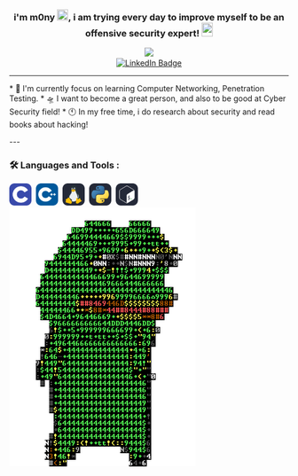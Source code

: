 <h3 align="center">i'm m0ny <img src="https://github.com/TheDudeThatCode/TheDudeThatCode/blob/master/Assets/Hi.gif" width="20" height="20">, i am trying every day to improve myself to be an offensive security expert! <img src="https://github.com/TheDudeThatCode/TheDudeThatCode/blob/master/Assets/Mario_Hello_Big.gif" width="20" height="25"></h3>
<div id="header" align="center">
  <img src="https://media.giphy.com/media/uSczV8io3XROU/giphy.gif?cid=790b7611bwhzbxzbwllf7ly1wykln8lw1ptkg1fy7otpygxj&ep=v1_gifs_search&rid=giphy.gif&ct=g" width="100"/>
</div>
<div id="badge" align="center">
   <a href="https://www.linkedin.com/in/yun-mony-231a43266/">
    <img src="https://img.shields.io/badge/LinkedIn-blue?style=for-the-badge&logo=linkedin&logoColor=white" alt="LinkedIn Badge"/>
  </a>
</div>

---
<p>
* 🌱 I'm currently focus on learning Computer Networking, Penetration Testing.
* 🛸 I want to become a great person, and also to be good at Cyber Security field!
* 🕚 In my free time, i do research about security and read books about hacking!
</p>
---

### :hammer_and_wrench: Languages and Tools :

<div>
  <img src="https://github.com/tandpfun/skill-icons/blob/main/icons/C.svg" title="C" alt="C" width="40" height="40"/>&nbsp;
  <img src="https://github.com/tandpfun/skill-icons/blob/main/icons/CPP.svg" title="CPP" alt="C++" width="40" height="40"/>&nbsp;
  <img src="https://github.com/tandpfun/skill-icons/blob/main/icons/Linux-Dark.svg" title="linux" alt="linux" width="40" height="40"/>&nbsp;
 <img src="https://github.com/tandpfun/skill-icons/blob/main/icons/Python-Dark.svg" title="python" alt="linux" width="40" height="40"/>&nbsp;
 <img src="https://github.com/tandpfun/skill-icons/blob/main/icons/Bash-Dark.svg" title="bash" alt="linux" width="40" height="40"/>&nbsp;

</div>
  <img src="https://github.com/automainint/automainint/blob/main/pepe.gif" float="left">





